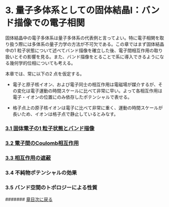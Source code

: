 # 3. 量子多体系としての固体結晶Ⅰ：バンド描像での電子相関
固体結晶中の電子多体系は量子多体系の代表例と言ってよい。特に電子相関を取り扱う際には多体系の量子力学の方法が不可欠である。この章ではまず固体結晶中の1 粒子状態について述べてバンド描像を確立した後、電子間相互作用の取り扱いとその影響を見る。また、バンド描像をとることで系に導入できるようになる幾何学的位相についても考える。

本章では、常に以下の2 点を仮定する。

* 電子と原子核イオン、および電子同士の相互作用は電磁場が媒介するが、その変化は電子運動の時間スケールに比べて非常に早い。よって各相互作用は電子・イオンの位置にのみ依存したポテンシャルで表せる。

* 格子点上の原子核イオンは電子に比べて非常に重く、運動の時間スケールが長いため、イオンは格子点で静止しているとみなす。

### [3.1 固体電子の1 粒子状態とバンド描像](https://pr440.github.io/manybody-qm/Sec3-1)

### [3.2 電子間のCoulomb相互作用](https://pr440.github.io/manybody-qm/Sec3-2)

### [3.3 相互作用の遮蔽](https://pr440.github.io/manybody-qm/Sec3-3)

### 3.4 不純物ポテンシャルの効果

### 3.5 バンド空間のトポロジーによる性質

####### [章目次に戻る](https://pr440.github.io/manybody-qm/)